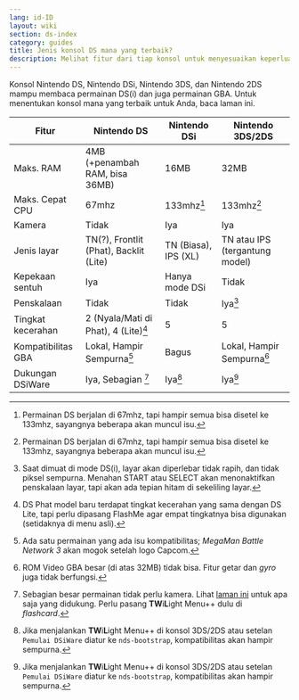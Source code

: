 ```yaml
---
lang: id-ID
layout: wiki
section: ds-index
category: guides
title: Jenis konsol DS mana yang terbaik?
description: Melihat fitur dari tiap konsol untuk menyesuaikan keperluan bermain DS(i) terbaik
---
```


Konsol Nintendo DS, Nintendo DSi, Nintendo 3DS, dan Nintendo 2DS mampu membaca permainan DS(i) dan juga permainan GBA. Untuk menentukan konsol mana yang terbaik untuk Anda, baca laman ini.

| Fitur                           | Nintendo DS                                                                                     | Nintendo DSi                                               | Nintendo 3DS/2DS                                  |
| ------------------------------- | ----------------------------------------------------------------------------------------------- | ---------------------------------------------------------- | ------------------------------------------------- |
| Maks. RAM       | 4MB (+penambah RAM, bisa 36MB)                                               | 16MB                                                       | 32MB                                              |
| Maks. Cepat CPU | 67mhz                                                                                           | 133mhz[^1]                                                 | 133mhz[^1]                                        |
| Kamera                          | Tidak                                                                                           | Iya                                                        | Iya                                               |
| Jenis layar                     | TN(?), Frontlit (Phat), Backlit (Lite) | TN (Biasa), IPS (XL) | TN atau IPS (tergantung model) |
| Kepekaan sentuh                 | Iya                                                                                             | Hanya mode DSi                                             | Tidak                                             |
| Penskalaan                      | Tidak                                                                                           | Tidak                                                      | Iya[^2]                                           |
| Tingkat kecerahan               | 2 (Nyala/Mati di Phat), 4 (Lite)[^3]                                                            | 5                                                          | 5                                                 |
| Kompatibilitas GBA              | Lokal, Hampir Sempurna[^4]                                                                      | Bagus                                                      | Lokal, Hampir Sempurna[^5]                        |
| Dukungan DSiWare                | Iya, Sebagian [^6]                                                                              | Iya[^7]                                                    | Iya[^7]                                           |

[^1]: Permainan DS berjalan di 67mhz, tapi hampir semua bisa disetel ke 133mhz, sayangnya beberapa akan muncul isu.

[^2]: Saat dimuat di mode DS(i), layar akan diperlebar tidak rapih, dan tidak piksel sempurna. Menahan START atau SELECT akan menonaktifkan penskalaan layar, tapi akan ada tepian hitam di sekeliling layar.

[^3]: DS Phat model baru terdapat tingkat kecerahan yang sama dengan DS Lite, tapi perlu dipasang FlashMe agar empat tingkatnya bisa digunakan (setidaknya di menu asli).

[^4]: Ada satu permainan yang ada isu kompatibilitas; _MegaMan Battle Network 3_ akan mogok setelah logo Capcom.

[^5]: ROM Video GBA besar (di atas 32MB) tidak bisa. Fitur getar dan <i>gyro</i> juga tidak berfungsi.

[^6]: Sebagian besar permainan tidak perlu kamera. Lihat [laman ini](https://github.com/DS-Homebrew/TWiLightMenu/blob/master/universal/include/compatibleDSiWareMap.h) untuk apa saja yang didukung. Perlu pasang **TW**i**L**ight Menu++ dulu di <i>flashcard</i>.

[^7]: Jika menjalankan **TW**i**L**ight Menu++ di konsol 3DS/2DS atau setelan `Pemulai DSiWare` diatur ke `nds-bootstrap`, kompatibilitas akan hampir sempurna.
